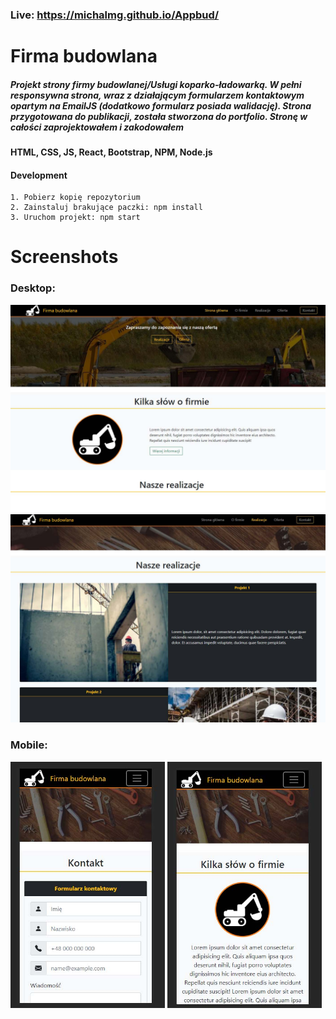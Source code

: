 ### Live: https://michalmg.github.io/Appbud/

# Firma budowlana

##### Projekt strony firmy budowlanej/Usługi koparko-ładowarką. W pełni responsywna strona, wraz z działającym formularzem kontaktowym opartym na EmailJS (dodatkowo formularz posiada walidację). Strona przygotowana do publikacji, została stworzona do portfolio. Stronę w całości zaprojektowałem i zakodowałem

#### HTML, CSS, JS, React, Bootstrap, NPM, Node.js

#### Development
```
1. Pobierz kopię repozytorium
2. Zainstaluj brakujące paczki: npm install
3. Uruchom projekt: npm start
```

# Screenshots

### Desktop: 

<img src="https://github.com/MichalMG/Appbud/blob/main/Screenshots/desktop.jpg" /> <img src="https://github.com/MichalMG/Appbud/blob/main/Screenshots/desktop2.jpg" />
    
### Mobile:  

  <img src="https://github.com/MichalMG/Appbud/blob/main/Screenshots/mobile.jpg" width="49%" /> <img src="https://github.com/MichalMG/Appbud/blob/main/Screenshots/mobile2.jpg" width="49%"  />
  
